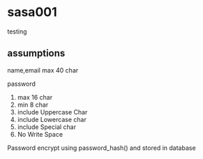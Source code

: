 # sasa001
testing


assumptions
---------------

name,email max 40 char

password
1. max 16 char 
2. min 8 char 
3. include Uppercase Char
4. include Lowercase char
5. include Special char
6. No Write Space



Password encrypt using password_hash() and stored in database




